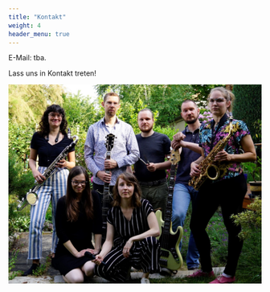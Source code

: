 ```yaml
---
title: "Kontakt"
weight: 4
header_menu: true
---
```


E-Mail: tba.  

Lass uns in Kontakt treten!

![Contact](images/contact.jpg)
